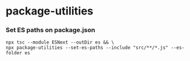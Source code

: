 # package-utilities

### Set ES paths on package.json

```
npx tsc --module ESNext --outDir es && \
npx package-utilities --set-es-paths --include "src/**/*.js" --es-folder es
```
